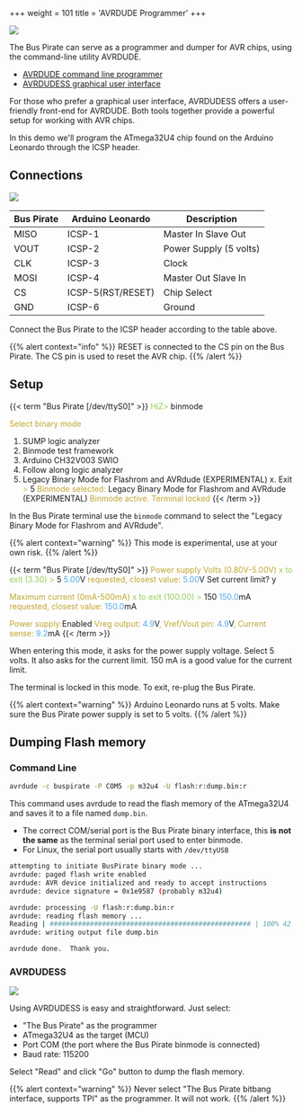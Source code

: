 +++
weight = 101
title = 'AVRDUDE Programmer'
+++

![](/images/docs/fw/leonardo-icsp-bp-connected.png)

The Bus Pirate can serve as a programmer and dumper for AVR chips, using the command-line utility AVRDUDE. 

- [AVRDUDE command line programmer](https://github.com/avrdudes/avrdude)
- [AVRDUDESS graphical user interface](https://github.com/ZakKemble/AVRDUDESS)

For those who prefer a graphical user interface, AVRDUDESS offers a user-friendly front-end for AVRDUDE. Both tools together provide a powerful setup for working with AVR chips.

In this demo we'll program the ATmega32U4 chip found on the Arduino Leonardo through the ICSP header. 


## Connections

![](/images/docs/fw/leonardo-icsp-pinout.png)

|Bus Pirate|Arduino Leonardo|Description|
|-|-|-|
|MISO|ICSP-1|Master In Slave Out|
|VOUT|ICSP-2|Power Supply (5 volts)|
|CLK|ICSP-3|Clock|
|MOSI|ICSP-4|Master Out Slave In|
|CS|ICSP-5(RST/RESET)|Chip Select|
|GND|ICSP-6|Ground|

Connect the Bus Pirate to the ICSP header according to the table above.

{{% alert context="info" %}}
RESET is connected to the CS pin on the Bus Pirate. The CS pin is used to reset the AVR chip.
{{% /alert %}}

## Setup
{{< term "Bus Pirate [/dev/ttyS0]" >}}
<span style="color:#96cb59">HiZ></span> binmode

<span style="color:#bfa530">Select binary mode</span>
 1. SUMP logic analyzer
 2. Binmode test framework
 3. Arduino CH32V003 SWIO
 4. Follow along logic analyzer
 5. Legacy Binary Mode for Flashrom and AVRdude (EXPERIMENTAL)
 x. Exit
<span style="color:#96cb59"> ></span> 5
<span style="color:#bfa530">Binmode selected: </span>
 Legacy Binary Mode for Flashrom and AVRdude (EXPERIMENTAL)
<span style="color:#bfa530">Binmode active. Terminal locked</span>
{{< /term >}}

In the Bus Pirate terminal use the ```binmode``` command to select the "Legacy Binary Mode for Flashrom and AVRdude".

{{% alert context="warning" %}} 
This mode is experimental, use at your own risk.
{{% /alert %}}

{{< term "Bus Pirate [/dev/ttyS0]" >}}
<span style="color:#bfa530">Power supply
Volts (0.80V-5.00V)</span>
<span style="color:#96cb59">x to exit (3.30) ></span> 5
<span style="color:#53a6e6">5.00</span>V<span style="color:#bfa530"> requested, closest value: <span style="color:#53a6e6">5.00</span></span>V
Set current limit?
y

<span style="color:#bfa530">Maximum current (0mA-500mA)</span>
<span style="color:#96cb59">x to exit (100.00) ></span> 150
<span style="color:#53a6e6">150.0</span>mA<span style="color:#bfa530"> requested, closest value: <span style="color:#53a6e6">150.0</span></span>mA

<span style="color:#bfa530">Power supply:</span>Enabled
<span style="color:#bfa530">
Vreg output: <span style="color:#53a6e6">4.9</span></span>V<span style="color:#bfa530">, Vref/Vout pin: <span style="color:#53a6e6">4.9</span></span>V<span style="color:#bfa530">, Current sense: <span style="color:#53a6e6">9.2</span></span>mA<span style="color:#bfa530">
</span>
{{< /term >}}

When entering this mode, it asks for the power supply voltage. Select 5 volts. It also asks for the current limit. 150 mA is a good value for the current limit.

The terminal is locked in this mode. To exit, re-plug the Bus Pirate.

{{% alert context="warning" %}} 
Arduino Leonardo runs at 5 volts. Make sure the Bus Pirate power supply is set to 5 volts.
{{% /alert %}}

## Dumping Flash memory

### Command Line

```bash
avrdude -c buspirate -P COM5 -p m32u4 -U flash:r:dump.bin:r
```
This command uses avrdude to read the flash memory of the ATmega32U4 and saves it to a file named `dump.bin`.

- The correct COM/serial port is the Bus Pirate binary interface, this **is not the same** as the terminal serial port used to enter binmode.
- For Linux, the serial port usually starts with `/dev/ttyUSB`

```bash
attempting to initiate BusPirate binary mode ...
avrdude: paged flash write enabled
avrdude: AVR device initialized and ready to accept instructions
avrdude: device signature = 0x1e9587 (probably m32u4)

avrdude: processing -U flash:r:dump.bin:r
avrdude: reading flash memory ...
Reading | ################################################## | 100% 42.14 s
avrdude: writing output file dump.bin

avrdude done.  Thank you.
```
### AVRDUDESS

![](/images/docs/fw/avrdudess.png)

Using AVRDUDESS is easy and straightforward. Just select:

- "The Bus Pirate" as the programmer
- ATmega32U4 as the target (MCU)
- Port COM (the port where the Bus Pirate binmode is connected)
- Baud rate: 115200

Select "Read" and click "Go" button to dump the flash memory.

{{% alert context="warning" %}} 
Never select "The Bus Pirate bitbang interface, supports TPI" as the programmer. It will not work.
{{% /alert %}}




